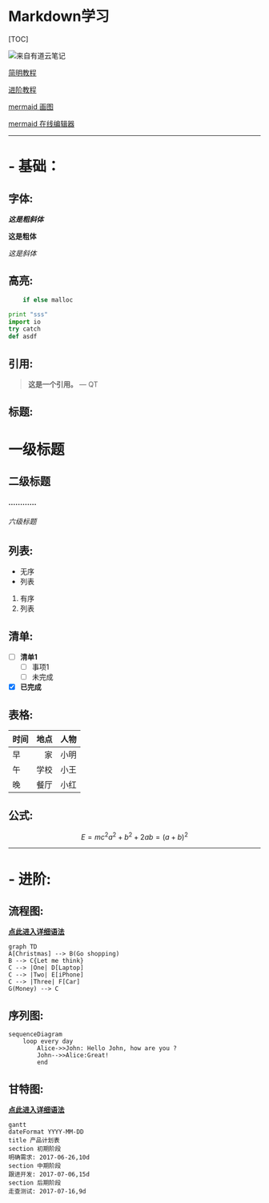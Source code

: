 # Markdown学习 
[TOC]

![来自有道云笔记](http://note.youdao.com/favicon.ico)

[简明教程](http://note.youdao.com/iyoudao/?p=2411)

[进阶教程](http://note.youdao.com/iyoudao/?p=2445)

[mermaid 画图](http://knsv.github.io/mermaid/)

[mermaid 在线编辑器](http://knsv.github.io/mermaid/live_editor/)

***

# - 基础：
## 字体:
***这是粗斜体***

**这是粗体**

*这是斜体*


## 高亮:
~~~c
    if else malloc
~~~
~~~python
print "sss"
import io
try catch
def asdf
~~~

## 引用:
> **这是一个引用。** — QT

## 标题:
# 一级标题 
## 二级标题
#### …………
###### 六级标题 

## 列表:
- 无序
- 列表

1. 有序
2. 列表

## 清单:
- [ ] **清单1**
  - [ ] 事项1
  - [ ] 未完成
- [x] **已完成**

## 表格:
| 时间 | 地点 | 人物 |
| :--- | ---: | :--: |
|早    | 家   | 小明 |
|午    | 学校 | 小王 |
|晚    | 餐厅 | 小红 |


## 公式:
```math
E = mc^2

a^2 + b^2 + 2ab = ( a+b)^2
```

***
# - 进阶:
## 流程图:
[**点此进入详细语法**](http://knsv.github.io/mermaid/#flowcharts-basic-syntax)
```
graph TD
A[Christmas] --> B(Go shopping)
B --> C{Let me think}
C --> |One| D[Laptop]
C --> |Two| E[iPhone]
C --> |Three| F[Car]
G(Money) --> C
```
## 序列图:
```
sequenceDiagram
    loop every day
        Alice->>John: Hello John, how are you ?
        John-->>Alice:Great!
        end
```

## 甘特图:
[**点此进入详细语法**](http://knsv.github.io/mermaid/#styling39)
```
gantt
dateFormat YYYY-MM-DD
title 产品计划表
section 初期阶段
明确需求: 2017-06-26,10d
section 中期阶段
跟进开发: 2017-07-06,15d
section 后期阶段
走查测试: 2017-07-16,9d
```